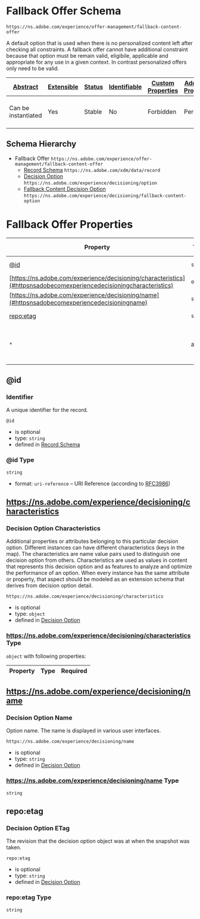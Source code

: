 
# Fallback Offer Schema

```
https://ns.adobe.com/experience/offer-management/fallback-content-offer
```

A default option that is used when there is no personalized content left after checking all constraints. A fallback offer cannot have additional constraint because that option must be remain valid, eligibile, applicable and appropriate for any use in a given context. In contrast personalized offers only need to be valid.

| [Abstract](../../../../abstract.md) | [Extensible](../../../../extensions.md) | [Status](../../../../status.md) | [Identifiable](../../../../id.md) | [Custom Properties](../../../../extensions.md) | [Additional Properties](../../../../extensions.md) | Defined In |
|-------------------------------------|-----------------------------------------|---------------------------------|-----------------------------------|------------------------------------------------|----------------------------------------------------|------------|
| Can be instantiated | Yes | Stable | No | Forbidden | Permitted | [adobe/experience/offer-management/fallback-content-offer.schema.json](adobe/experience/offer-management/fallback-content-offer.schema.json) |
## Schema Hierarchy

* Fallback Offer `https://ns.adobe.com/experience/offer-management/fallback-content-offer`
  * [Record Schema](../../../behaviors/record.schema.md) `https://ns.adobe.com/xdm/data/record`
  * [Decision Option](../decisioning/option.schema.md) `https://ns.adobe.com/experience/decisioning/option`
  * [Fallback Content Decision Option](../decisioning/fallback-content-option.schema.md) `https://ns.adobe.com/experience/decisioning/fallback-content-option`


# Fallback Offer Properties

| Property | Type | Required | Defined by |
|----------|------|----------|------------|
| [@id](#id) | `string` | Optional | [Record Schema](../../../behaviors/record.schema.md#id) |
| [https://ns.adobe.com/experience/decisioning/characteristics](#httpsnsadobecomexperiencedecisioningcharacteristics) | `object` | Optional | [Decision Option](../decisioning/option.schema.md#httpsnsadobecomexperiencedecisioningcharacteristics) |
| [https://ns.adobe.com/experience/decisioning/name](#httpsnsadobecomexperiencedecisioningname) | `string` | Optional | [Decision Option](../decisioning/option.schema.md#httpsnsadobecomexperiencedecisioningname) |
| [repo:etag](#repoetag) | `string` | Optional | [Decision Option](../decisioning/option.schema.md#repoetag) |
| `*` | any | Additional | this schema *allows* additional properties |

## @id
### Identifier

A unique identifier for the record.

`@id`
* is optional
* type: `string`
* defined in [Record Schema](../../../behaviors/record.schema.md#id)

### @id Type


`string`
* format: `uri-reference` – URI Reference (according to [RFC3986](https://tools.ietf.org/html/rfc3986))






## https://ns.adobe.com/experience/decisioning/characteristics
### Decision Option Characteristics

Additional properties or attributes belonging to this particular decision option. Different instances can have different characteristics (keys in the map). The characteristics are name value pairs used to distinguish one decision option from others. Characteristics are used as values in content that represents this decision option and as features to analyze and optimize the performance of an option. When every instance has the same attribute or property, that aspect should be modeled as an extension schema that derives from decision option detail.

`https://ns.adobe.com/experience/decisioning/characteristics`
* is optional
* type: `object`
* defined in [Decision Option](../decisioning/option.schema.md#httpsnsadobecomexperiencedecisioningcharacteristics)

### https://ns.adobe.com/experience/decisioning/characteristics Type


`object` with following properties:


| Property | Type | Required |
|----------|------|----------|






## https://ns.adobe.com/experience/decisioning/name
### Decision Option Name

Option name. The name is displayed in various user interfaces.

`https://ns.adobe.com/experience/decisioning/name`
* is optional
* type: `string`
* defined in [Decision Option](../decisioning/option.schema.md#httpsnsadobecomexperiencedecisioningname)

### https://ns.adobe.com/experience/decisioning/name Type


`string`






## repo:etag
### Decision Option ETag

The revision that the decision option object was at when the snapshot was taken.

`repo:etag`
* is optional
* type: `string`
* defined in [Decision Option](../decisioning/option.schema.md#repoetag)

### repo:etag Type


`string`





